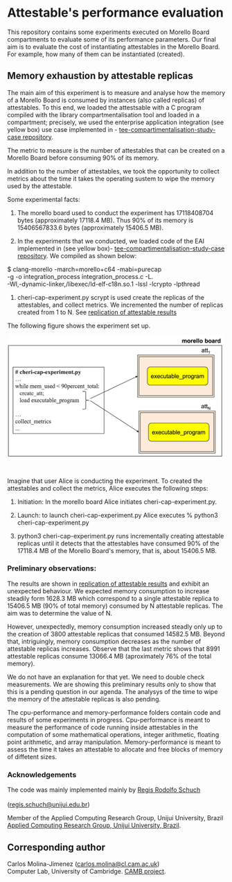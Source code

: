 # Attestable's performance evaluation

This repository contains some experiments executed on Morello Board compartments to evaluate some of its performance parameters. Our final aim is to evaluate the cost of instantiating attestables in the Morello Board. For example, how many of them can be instantiated (created).


## Memory exhaustion by attestable replicas
The main aim of this experiment is to measure and analyse how the memory of a Morello Board is consumed by instances (also called replicas) of attestables. To this 
end, we loaded the attestsable with a C program compiled with the library compartmentalisation tool and loaded in a compartment; precisely, we used 
the enterprise application integration 
(see yellow box) use case implemented in - [tee-compartimentalisation-study-case repository](https://github.com/CAMB-DSbD/tee-compartimentalisation-study-case "Git repository").
  

The metric to measure is the number of attestables
that can be created on a Morello Board before consuming 90% of its
memory. 

In addition to the number of attestables, we took the opportunity to collect metrics about the time it takes the operating sustem to wipe the memory used by the
attestable.

<p>
Some experimental facts:

1) The morello board used to conduct the experiment
   has 17118408704 bytes  (approximately 17118.4 MB). Thus
   90% of its memory is 15406567833.6 bytes (approximately 15406.5 MB).
   
1) In the experiments that we conducted, we loaded code of the EAI
implemented in (see yellow box)- [tee-compartimentalisation-study-case repository](https://github.com/CAMB-DSbD/tee-compartimentalisation-study-case "Git repository"). We compiled as shown below:

    

<p>
  $ clang-morello -march=morello+c64 -mabi=purecap<br>     
  -g -o integration_process  integration_process.c -L.<br>     -Wl,-dynamic-linker,/libexec/ld-elf-c18n.so.1 
  -lssl -lcrypto -lpthread<br>    
</p>


1) cheri-cap-experiment.py scrypt is used create the replicas of the attestables, and collect metrics. We incremented the number of replicas created 
from 1 to N.
See [replication of attestable results](https://github.com/CAMB-DSbD/tee-morello-performance-experiments/blob/main/cheri-caps-executable-performance/cheri-cap-experiment-results.csv "svs file")
</p>

 
<p>
The following figure shows the experiment set up.

<p align="center">
  <img src="./figures/create_load_atts.png"
   width="500" title="Create attestables to consume 90% of total memmory.">
</p>
</br>
</pr>


Imagine that user Alice is conducting the experiment. To created
the attestables and collect the metrics, Alice
executes the following steps:


1) Initiation: In the morello board Alice initiates cheri-cap-experiment.py.
 

1) Launch: to launch cheri-cap-experiment.py Alice executes
   % python3 cheri-cap-experiment.py

1) python3 cheri-cap-experiment.py runs incrementally creating attestable 
replicas until it detects that the attestables have 
consumed 90% of the 17118.4 MB of the Morello Board's memory, 
that is, about 15406.5 MB.


### Preliminary observations: 
The results are shown in [replication of attestable results](https://github.com/CAMB-DSbD/tee-morello-performance-experiments/blob/main/cheri-caps-executable-performance/cheri-cap-experiment-results.csv "svs file")
and exhibit an unexpected behaviour.
We expected memory consumption to increase steadily 
form 1628.3 MB which correspond to a single 
attestable replica to 15406.5 MB (90% of total memory) consumed
by N attestable replicas. The aim was to determine the
value of N.<br>    

However, unexpectedly, memory consumption increased
steadly only up to the creation of 3800 attestable replicas
that consumed 14582.5 MB. Beyond that, intriguingly, memory
consumption decreases as the number of attestable
replicas increases. Observe that the last
metric shows that 8991 attestable replicas
consume 13066.4 MB (aproximately 76% of the total
memory).<br>     

We do not have an explanation for that yet.
We need to double check measurements. We are
showing this preliminary results only to show
that this is a pending question in our agenda.
The analysys of the time to wipe the memory
of the attestable replicas is also pending. 

<p>
The cpu-performance and memory-performance folders
contain code and results of some experiments in 
progress. Cpu-performance is meant to measure
the performance of code running inside attestables 	
in the computation of some mathematical operations, integer 
arithmetic, floating point arithmetic, and array 
manipulation. Memory-performance is meant to
assess the time it takes an attestable to allocate
and free blocks of memory of diffetent sizes.
</p>	
 
 
 
 ### Acknowledgements
 The code was mainly implemented mainly by 
 [Regis Rodolfo Schuch](http://gca.unijui.edu.br/student/?member=81 "Web page")<br>     
 (regis.schuch@unijui.edu.br) <br>
 
 Member of the Applied Computing Research Group, Unijui University, Brazil
[Applied Computing Research Group, Unijui University, Brazil](http://gca.unijui.edu.br "Web page").



 ## Corresponding author  
 Carlos Molina-Jimenez (carlos.molina@cl.cam.ac.uk)   
 Computer Lab, University of Cambridge.
[CAMB project](https://www.cl.cam.ac.uk/research/srg/projects/camb/ "Web page").
 
